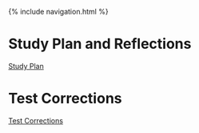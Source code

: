{% include navigation.html %}


# Study Plan and Reflections
<a href="https://github.com/saumyapalk23/Saumya-Palakodety-Trimester-3-/wiki/Study-Plan-and-Reflections" target="_blank">Study Plan</a>

# Test Corrections
<a href="https://docs.google.com/document/d/1LGhIQb4_PFZjI9h-UciytXD-G35hloOjKqpN-6SoV4Q/edit?usp=shring" target="_blank">Test Corrections</a>
